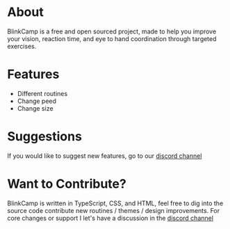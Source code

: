 # About
 BlinkCamp is a free and open sourced project, made to help you improve your vision, reaction time, and eye to hand coordination through targeted exercises.
 
# Features
- Different routines
- Change peed
- Change size

# Suggestions
If you would like to suggest new features, go to our [discord channel](https://discord.gg/g9tGtgs8Mt)

# Want to Contribute?
BlinkCamp is written in TypeScript, CSS, and HTML, feel free to dig into the source code contribute new routines / themes / design improvements. For core changes or support I let's have a discussion in the [discord channel](https://discord.gg/g9tGtgs8Mt)
